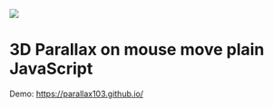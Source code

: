 ﻿![](https://s8.hostingkartinok.com/uploads/images/2017/11/19041a92ebdac8accb7a2a08ded0c671.png)


# 3D Parallax on mouse move plain JavaScript

Demo: https://parallax103.github.io/
